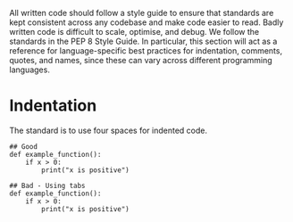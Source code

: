 All written code should follow a style guide to ensure that standards are kept consistent across any codebase and make code easier to read. Badly written code is difficult to scale, optimise, and debug.
We follow the standards in the PEP 8 Style Guide. In particular, this section will act as a reference for language-specific best practices for indentation, comments, quotes, and names, since these can vary across different programming languages.
# Indentation
The standard is to use four spaces for indented code.
```
## Good
def example_function():
    if x > 0:
        print("x is positive")

## Bad - Using tabs
def example_function():
    if x > 0:
    	print("x is positive")
```